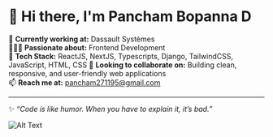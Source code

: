 # 👋 Hi there, I'm Pancham Bopanna D

🏢 **Currently working at:** Dassault Systèmes  
👨🏽‍💻 **Passionate about:** Frontend Development  
🌱 **Tech Stack:** ReactJS, NextJS, Typescripts, Django, TailwindCSS, JavaScript, HTML, CSS
💞️ **Looking to collaborate on:** Building clean, responsive, and user-friendly web applications  
📫 **Reach me at:** [pancham271195@gmail.com](mailto:pancham271195@gmail.com)

---

✨ _“Code is like humor. When you have to explain it, it’s bad.”_  


![Alt Text](https://media.giphy.com/media/iDOOSqoC0k3VeT9rd5/giphy.gif)


<!---
panchambopanna/panchambopanna is a ✨ special ✨ repository because its `README.md` (this file) appears on your GitHub profile.
You can click the Preview link to take a look at your changes.
--->
